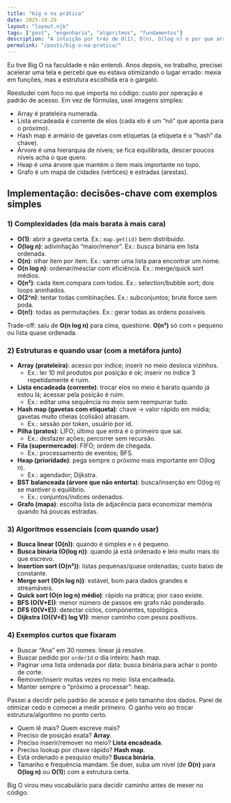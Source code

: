 ```yaml
---
title: "big o na prática"
date: 2025-10-29
layout: "layout.njk"
tags: ["post", "engenharia", "algoritmos", "fundamentos"]
description: "A intuição por trás de O(1), O(n), O(log n) e por que arrays, listas e hash maps se comportam diferente na vida real."
permalink: "/posts/big-o-na-pratica/"
---
```


Eu tive Big O na faculdade e não entendi. Anos depois, no trabalho, precisei acelerar uma tela e percebi que eu estava otimizando o lugar errado: mexia em funções, mas a estrutura escolhida era o gargalo.

Reestudei com foco no que importa no código: custo por operação e padrão de acesso. Em vez de fórmulas, usei imagens simples:

- Array é prateleira numerada.
- Lista encadeada é corrente de elos (cada elo é um “nó” que aponta para o próximo).
- Hash map é armário de gavetas com etiquetas (a etiqueta é o “hash” da chave).
- Árvore é uma hierarquia de níveis; se fica equilibrada, descer poucos níveis acha o que quero.
- Heap é uma árvore que mantém o item mais importante no topo.
- Grafo é um mapa de cidades (vértices) e estradas (arestas).

## Implementação: decisões-chave com exemplos simples

### 1) Complexidades (da mais barata à mais cara)

- **O(1)**: abrir a gaveta certa. Ex.: `map.get(id)` bem distribuído.
- **O(log n)**: adivinhação “maior/menor”. Ex.: busca binária em lista ordenada.
- **O(n)**: olhar item por item. Ex.: varrer uma lista para encontrar um nome.
- **O(n log n)**: ordenar/mesclar com eficiência. Ex.: merge/quick sort médios.
- **O(n²)**: cada item compara com todos. Ex.: selection/bubble sort; dois loops aninhados.
- **O(2^n)**: tentar todas combinações. Ex.: subconjuntos; brute force sem poda.
- **O(n!)**: todas as permutações. Ex.: gerar todas as ordens possíveis.

Trade-off: saiu de **O(n log n)** para cima, questione. **O(n²)** só com `n` pequeno ou lista quase ordenada.

### 2) Estruturas e quando usar (com a metáfora junto)

- **Array (prateleira)**: acesso por índice; inserir no meio desloca vizinhos.
  - Ex.: ler 10 mil produtos por posição é ok; inserir no índice 3 repetidamente é ruim.
- **Lista encadeada (corrente)**: trocar elos no meio é barato quando já estou lá; acessar pela posição é ruim.
  - Ex.: editar uma sequência no meio sem reempurrar tudo.
- **Hash map (gavetas com etiqueta)**: chave → valor rápido em média; gavetas muito cheias (colisão) atrasam.
  - Ex.: sessão por token, usuário por id.
- **Pilha (pratos)**: LIFO; último que entra é o primeiro que sai.
  - Ex.: desfazer ações; percorrer sem recursão.
- **Fila (supermercado)**: FIFO; ordem de chegada.
  - Ex.: processamento de eventos; BFS.
- **Heap (prioridade)**: pega sempre o próximo mais importante em O(log n).
  - Ex.: agendador; Dijkstra.
- **BST balanceada (árvore que não entorta)**: busca/inserção em O(log n) se mantiver o equilíbrio.
  - Ex.: conjuntos/índices ordenados.
- **Grafo (mapa)**: escolha lista de adjacência para economizar memória quando há poucas estradas.

### 3) Algoritmos essenciais (com quando usar)

- **Busca linear (O(n))**: quando é simples e `n` é pequeno.
- **Busca binária (O(log n))**: quando já está ordenado e leio muito mais do que escrevo.
- **Insertion sort (O(n²))**: listas pequenas/quase ordenadas; custo baixo de constante.
- **Merge sort (O(n log n))**: estável, bom para dados grandes e streamáveis.
- **Quick sort (O(n log n) médio)**: rápido na prática; pior caso existe.
- **BFS (O(V+E))**: menor número de passos em grafo não ponderado.
- **DFS (O(V+E))**: detectar ciclos, componentes, topológica.
- **Dijkstra (O((V+E) log V))**: menor caminho com pesos positivos.

### 4) Exemplos curtos que fixaram

- Buscar “Ana” em 30 nomes: linear já resolve.
- Buscar pedido por `orderId` o dia inteiro: hash map.
- Paginar uma lista ordenada por data: busca binária para achar o ponto de corte.
- Remover/inserir muitas vezes no meio: lista encadeada.
- Manter sempre o “próximo a processar”: heap.

Passei a decidir pelo padrão de acesso e pelo tamanho dos dados. Parei de otimizar cedo e comecei a medir primeiro. O ganho veio ao trocar estrutura/algoritmo no ponto certo.

- Quem lê mais? Quem escreve mais?
- Preciso de posição exata? **Array**.
- Preciso inserir/remover no meio? **Lista encadeada**.
- Preciso lookup por chave rápido? **Hash map**.
- Está ordenado e pesquiso muito? **Busca binária**.
- Tamanho e frequência mandam. Se doer, suba um nível (de **O(n)** para **O(log n)** ou **O(1)**) com a estrutura certa.

Big O virou meu vocabulário para decidir caminho antes de mexer no código.

 

